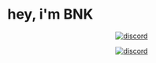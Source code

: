 # hey, i'm BNK
<p align="center"> <a href="https://discord.com/channels/@me/1283149670104694825"><img src="https://discord.c99.nl/widget/theme-2/1073628803886239744.png" alt="discord"/></a> </p>
<p align="center"> <a href="bnkdesigns.xyz"><img src="https://discord.c99.nl/widget/theme-2/474728154930348043.png" alt="discord"/></a> </p>

